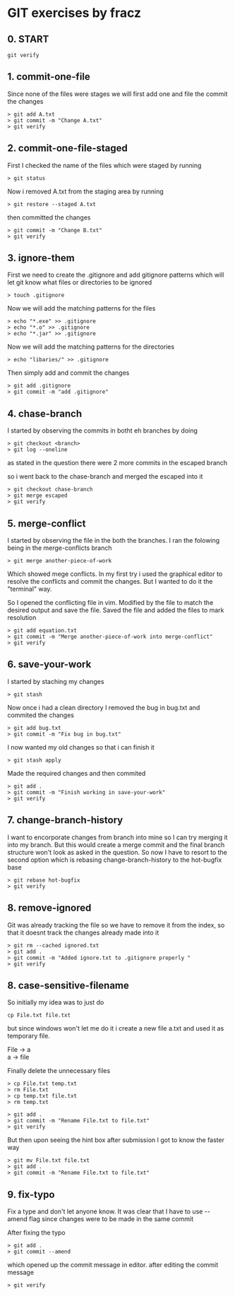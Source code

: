 # GIT exercises by fracz

## 0. START
```
git verify
```
## 1. commit-one-file
Since none of the files were stages we will first add one and file the commit the changes
```
> git add A.txt
> git commit -m "Change A.txt"
> git verify
```
## 2. commit-one-file-staged
First I checked the name of the files which were staged by running
```
> git status
```
Now i removed A.txt from the staging area by running
```
> git restore --staged A.txt
```
then committed the changes
```
> git commit -m "Change B.txt"
> git verify
```

## 3. ignore-them
First we need to create the .gitignore and add gitignore patterns which will let git know what files or directories to be ignored
```
> touch .gitignore
```
Now we will add the matching patterns for the files
```
> echo "*.exe" >> .gitignore
> echo "*.o" >> .gitignore
> echo "*.jar" >> .gitignore
```
Now we will add the matching patterns for the directories
```
> echo "libaries/" >> .gitignore
```
Then simply add and commit the changes
```
> git add .gitignore
> git commit -m "add .gitignore"
```

## 4. chase-branch
I started by observing the commits in botht eh branches by doing
```
> git checkout <branch> 
> git log --oneline
```
as stated in the question there were 2 more commits in the escaped branch

so i went back to the chase-branch and merged the escaped into it
```
> git checkout chase-branch
> git merge escaped
> git verify
```
## 5. merge-conflict
I started by observing the file in the both the branches.
I ran the folowing being in the merge-conflicts branch
```
> git merge another-piece-of-work 
```
Which showed mege conflicts. In my first try i used the graphical editor to resolve the conflicts and commit the changes. But I wanted to do it the "terminal" way.

So I opened the conflicting file in vim. Modified by the file to match the desired output and save the file. Saved the file and added the files to mark resolution 
```
> git add equation.txt
> git commit -m "Merge another-piece-of-work into merge-conflict"
> git verify
```

## 6. save-your-work
I started by staching my changes
```
> git stash
```
Now once i had a clean directory
I removed the bug in bug.txt and commited the changes
```
> git add bug.txt
> git commit -m "Fix bug in bug.txt"
```
I now wanted my old changes so that i can finish it
```
> git stash apply
```
Made the required changes and then commited
```
> git add .
> git commit -m "Finish working in save-your-work"
> git verify
```

## 7. change-branch-history
I want to encorporate changes from branch into mine so I can try merging it into my branch. But this would create a merge commit and the final branch structure won't look as asked in the question. 
So now I have to resort to the second option which is rebasing change-branch-history to the hot-bugfix base 
```
> git rebase hot-bugfix
> git verify
```

## 8. remove-ignored
Git was already tracking the file so we have to remove it from the index, so that it doesnt track the changes already made into it

```
> git rm --cached ignored.txt
> git add .
> git commit -m "Added ignore.txt to .gitignore properly "
> git verify
```

## 8. case-sensitive-filename
So initially my idea was to just do 
```
cp File.txt file.txt
```

but since windows won't let me do it i create a new file a.txt and used it as temporary file.

File -> a \
a -> file 

Finally delete the unnecessary files
```
> cp File.txt temp.txt
> rm File.txt
> cp temp.txt file.txt
> rm temp.txt

> git add .
> git commit -m "Rename File.txt to file.txt"
> git verify
```

But then upon seeing the hint box after submission I got to know the faster way

```
> git mv File.txt file.txt
> git add .
> git commit -m "Rename File.txt to file.txt"
```

## 9. fix-typo
Fix a type and don't let anyone know. 
It was clear that I have to use --amend flag since changes were to be made in the same commit

After fixing the typo
```
> git add .
> git commit --amend
```
which opened up the commit message in editor. after editing the commit message 
```
> git verify
```